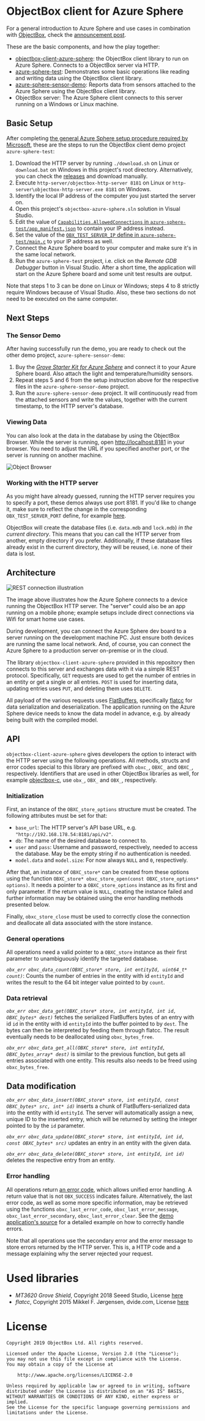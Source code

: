 # ObjectBox client for Azure Sphere

For a general introduction to Azure Sphere and use cases in combination with [ObjectBox](https://objectbox.io/), check the [announcement post](https://objectbox.io/objectbox-on-azure-sphere-efficient-handling-of-persistent-iot-data-on-tiny-devices/).

These are the basic components, and how the play together:

* [objectbox-client-azure-sphere](objectbox-client-azure-sphere): the ObjectBox client library to run on Azure Sphere.
  Connects to a ObjectBox server via HTTP. 
* [azure-sphere-test](azure-sphere-test): Demonstrates some basic operations like reading and writing data using the ObjectBox client library.
* [azure-sphere-sensor-demo](azure-sphere-sensor-demo): Reports data from sensors attached to the Azure Sphere using the ObjectBox client library.
* ObjectBox server: The Azure Sphere client connects to this server running on a Windows or Linux machine.

## Basic Setup

After completing [the general Azure Sphere setup procedure required by Microsoft](https://docs.microsoft.com/en-us/azure-sphere/install/overview), these are the steps to run the ObjectBox client demo project `azure-sphere-test`:

1. Download the HTTP server by running `./download.sh` on Linux or `download.bat` on Windows in this project's root directory.
   Alternatively, you can check the [releases](https://github.com/objectbox/objectbox-azure-sphere/releases) and download manually.
2. Execute `http-server/objectbox-http-server 8181` on Linux or `http-server\objectbox-http-server.exe 8181` on Windows.
3. Identify the local IP address of the computer you just started the server on.
4. Open this project's `objectbox-azure-sphere.sln` solution in Visual Studio.
5. Edit the value of [`Capabilities.AllowedConnections` in `azure-sphere-test/app_manifest.json`](azure-sphere-test/app_manifest.json#L8) to contain your IP address instead.
6. Set the value of the [`OBX_TEST_SERVER_IP` define in `azure-sphere-test/main.c`](azure-sphere-test/main.c#L19) to your IP address as well.
7. Connect the Azure Sphere board to your computer and make sure it's in the same local network.
8. Run the `azure-sphere-test` project, i.e. click on the _Remote GDB Debugger_ button in Visual Studio. After a short time, the application will start on the Azure Sphere board and some unit test results are output.

Note that steps 1 to 3 can be done on Linux or Windows; steps 4 to 8 strictly require Windows because of Visual Studio. Also, these two sections do not need to be executed on the same computer.

## Next Steps

### The Sensor Demo

After having successfully run the demo, you are ready to check out the other demo project, `azure-sphere-sensor-demo`:

1. Buy the [_Grove Starter Kit for Azure Sphere_](https://www.seeedstudio.com/Grove-Starter-Kit-for-Azure-Sphere-MT3620-Development-Kit-p-3150.html) and connect it to your Azure Sphere board. Also attach the light and temperature/humidity sensors.
2. Repeat steps 5 and 6 from the setup instruction above for the respective files in the `azure-sphere-sensor-demo` project.
3. Run the `azure-sphere-sensor-demo` project. It will continuously read from the attached sensors and write the values, together with the current timestamp, to the HTTP server's database.

### Viewing Data

You can also look at the data in the database by using the ObjectBox Browser.
While the server is running, open [http://localhost:8181](http://localhost:8181) in your browser.
You need to adjust the URL if you specified another port, or the server is running on another machine.
 
![Object Browser](misc/screenshot-objectbox-browser.png)

### Working with the HTTP server

As you might have already guessed, running the HTTP server requires you to specify a port, these demos always use port 8181. If you'd like to change it, make sure to reflect the change in the corresponding `OBX_TEST_SERVER_PORT` define, for example [here](azure-sphere-test/main.c#L20).

ObjectBox will create the database files (i.e. `data.mdb` and `lock.mdb`) _in the current directory_. This means that you can call the HTTP server from another, empty directory if you prefer. Additionally, if these database files already exist in the current directory, they will be reused, i.e. none of their data is lost.


## Architecture

![REST connection illustration](misc/azure-sphere-objectbox.png)

The image above illustrates how the Azure Sphere connects to a device running the ObjectBox HTTP server.
The "server" could also be an app running on a mobile phone;
example setups include direct connections via Wifi for smart home use cases.

During development, you can connect the Azure Sphere dev board to a server running on the development machine PC.
Just ensure both devices are running the same local network.
And, of course, you can connect the Azure Sphere to a production server on-premise or in the cloud.

The library `objectbox-client-azure-sphere` provided in this repository then connects to this server and exchanges data with it via a simple REST protocol.
Specifically, `GET` requests are used to get the number of entries in an entity or get a single or all entries.
`POST` is used for inserting data, updating entries uses `PUT`, and deleting them uses `DELETE`.

All payload of the various requests uses [FlatBuffers](https://google.github.io/flatbuffers/),
specifically [flatcc](https://github.com/dvidelabs/flatcc) for data serialization and deserialization.
The application running on the Azure Sphere device needs to know the data model in advance, e.g. by already being built with the compiled model.


## API

`objectbox-client-azure-sphere` gives developers the option to interact with the HTTP server using the following operations.
All methods, structs and error codes special to this library are prefixed with `obxc_`, `OBXC_` and `OBXC_`, respectively.
Identifiers that are used in other ObjectBox libraries as well, for example [objectbox-c](https://github.com/objectbox/objectbox-c),
use `obx_`, `OBX_` and `OBX_`, respectively.

### Initialization

First, an instance of the `OBXC_store_options` structure must be created. The following attributes must be set for that:

- `base_url`: The HTTP server's API base URL, e.g. `"http://192.168.178.54:8181/api/v2"`.
- `db`: The name of the desired database to connect to.
- `user` and `pass`: Username and password, respectively, needed to access the database.
  May be the empty string if no authentication is needed.
- `model.data` and `model.size`: For now always `NULL` and `0`, respectively.

After that, an instance of `OBXC_store*` can be created from these options using the function `OBXC_store* obxc_store_open(const OBXC_store_options* options)`.
It needs a pointer to a `OBXC_store_options` instance as its first and only parameter.
If the return value is `NULL`, creating the instance failed and further information may be obtained using the error handling methods presented below.

Finally, `obxc_store_close` must be used to correctly close the connection and deallocate all data associated with the store instance.


### General operations

All operations need a valid pointer to a `OBXC_store` instance as their first parameter to unambiguously identify the targeted database.

*`obx_err obxc_data_count(OBXC_store* store, int entityId, uint64_t* count)`*:
Counts the number of entries in the entity with id `entityId` and writes the result to the 64 bit integer value pointed to by `count`.


### Data retrieval

*`obx_err obxc_data_get(OBXC_store* store, int entityId, int id, OBXC_bytes* dest)`*
fetches the serialized FlatBuffers bytes of an entry with id `id` in the entity with id `entityId` into the buffer pointed to by `dest`.
The bytes can then be interpreted by feeding them through flatcc.
The result eventually needs to be deallocated using `obxc_bytes_free`.

*`obx_err obxc_data_get_all(OBXC_store* store, int entityId, OBXC_bytes_array* dest)`*
is similar to the previous function, but gets all entries associated with one entity.
This results also needs to be freed using `obxc_bytes_free`.


## Data modification

*`obx_err obxc_data_insert(OBXC_store* store, int entityId, const OBXC_bytes* src, int* id)`*
inserts a chunk of FlatBuffers-serialized data into the entity with id `entityId`.
The server will automatically assign a new, unique ID to the inserted entry, which will be returned by setting the integer pointed to by the `id` parameter.

*`obx_err obxc_data_update(OBXC_store* store, int entityId, int id, const OBXC_bytes* src)`* updates an entry in an entity with the given data.

*`obx_err obxc_data_delete(OBXC_store* store, int entityId, int id)`* deletes the respective entry from an entity.


### Error handling

All operations return [an error code](objectbox-client-azure-sphere/Inc/Public/objectbox.h#L42), which allows unified error handling.
A return value that is not `OBX_SUCCESS` indicates failure.
Alternatively, the last error code, as well as some more specific information, may be retrieved using the functions `obxc_last_error_code`, `obxc_last_error_message`, `obxc_last_error_secondary`, `obxc_last_error_clear`.
See the [demo application's source](azure-sphere-test/main.c) for a detailed example on how to correctly handle errors.

Note that all operations use the secondary error and the error message to store errors returned by the HTTP server.
This is, a HTTP code and a message explaining why the server rejected your request.

# Used libraries

- _MT3620 Grove Shield_, Copyright 2018 Seeed Studio, License [here](external/MT3620_Grove_Shield_Library/LICENSE.txt)
- _flatcc_, Copyright 2015 Mikkel F. Jørgensen, dvide.com, License [here](external/flatcc/LICENSE.txt)

# License

    Copyright 2019 ObjectBox Ltd. All rights reserved.
    
    Licensed under the Apache License, Version 2.0 (the "License");
    you may not use this file except in compliance with the License.
    You may obtain a copy of the License at
    
        http://www.apache.org/licenses/LICENSE-2.0
    
    Unless required by applicable law or agreed to in writing, software
    distributed under the License is distributed on an "AS IS" BASIS,
    WITHOUT WARRANTIES OR CONDITIONS OF ANY KIND, either express or implied.
    See the License for the specific language governing permissions and
    limitations under the License.
